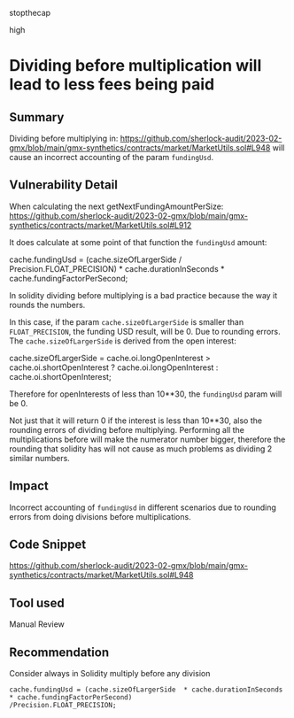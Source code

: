 stopthecap

high

# Dividing before multiplication will lead to less fees being paid

## Summary

Dividing before multiplying in:  https://github.com/sherlock-audit/2023-02-gmx/blob/main/gmx-synthetics/contracts/market/MarketUtils.sol#L948  will cause an incorrect accounting of the param `fundingUsd`.

## Vulnerability Detail

When calculating the  next getNextFundingAmountPerSize:
https://github.com/sherlock-audit/2023-02-gmx/blob/main/gmx-synthetics/contracts/market/MarketUtils.sol#L912

It does calculate at some point of that function the `fundingUsd` amount:

cache.fundingUsd = (cache.sizeOfLargerSide / Precision.FLOAT_PRECISION) * cache.durationInSeconds * cache.fundingFactorPerSecond;


In solidity dividing before multiplying is a bad practice because the way it rounds the numbers.

In this case, if the param `cache.sizeOfLargerSide` is smaller than `FLOAT_PRECISION`, the funding USD result, will be 0. Due to rounding errors. The  `cache.sizeOfLargerSide` is derived from the open interest:

 cache.sizeOfLargerSide = cache.oi.longOpenInterest > cache.oi.shortOpenInterest ? cache.oi.longOpenInterest : cache.oi.shortOpenInterest;

Therefore for openInterests of less than 10**30, the `fundingUsd` param will be 0.

Not just that it will return 0 if the interest is less than 10**30, also the rounding errors of dividing before multiplying. Performing all the multiplications before will make the numerator number bigger, therefore the rounding that solidity has will not cause as much problems as dividing 2 similar numbers.


## Impact
Incorrect accounting of `fundingUsd` in different scenarios due to rounding errors from doing divisions before multiplications.

## Code Snippet

https://github.com/sherlock-audit/2023-02-gmx/blob/main/gmx-synthetics/contracts/market/MarketUtils.sol#L948

## Tool used

Manual Review

## Recommendation

Consider always in Solidity multiply before any division

    cache.fundingUsd = (cache.sizeOfLargerSide  * cache.durationInSeconds * cache.fundingFactorPerSecond) 
    /Precision.FLOAT_PRECISION;
